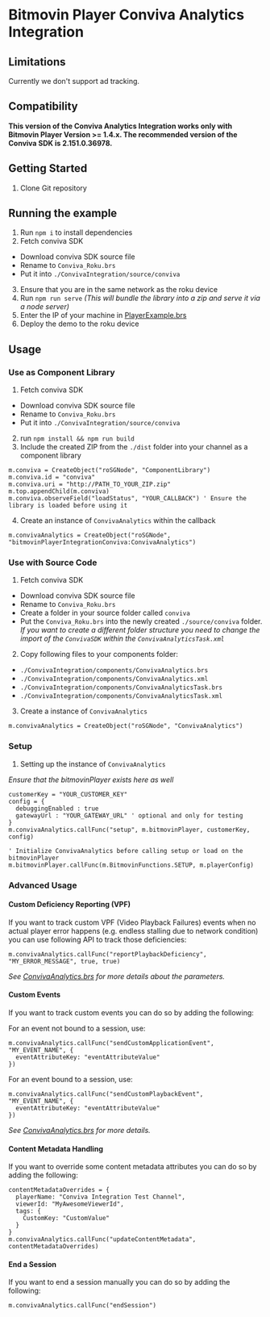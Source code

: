# Bitmovin Player Conviva Analytics Integration

## Limitations
Currently we don't support ad tracking.

## Compatibility
**This version of the Conviva Analytics Integration works only with Bitmovin Player Version >= 1.4.x.
The recommended version of the Conviva SDK is 2.151.0.36978.**

## Getting Started
1. Clone Git repository

## Running the example

1. Run `npm i` to install dependencies
2. Fetch conviva SDK
  - Download conviva SDK source file
  - Rename to `Conviva_Roku.brs`
  - Put it into `./ConvivaIntegration/source/conviva`
3. Ensure that you are in the same network as the roku device
4. Run `npm run serve`
  _(This will bundle the library into a zip and serve it via a node server)_
5. Enter the IP of your machine in [PlayerExample.brs](./demo/components/playerExample/PlayerExample.brs)
6. Deploy the demo to the roku device

## Usage

### Use as Component Library

1. Fetch conviva SDK
  - Download conviva SDK source file
  - Rename to `Conviva_Roku.brs`
  - Put it into `./ConvivaIntegration/source/conviva`
2. run `npm install && npm run build`
3. Include the created ZIP from the `./dist` folder into your channel as a component library
  ```Brightscript
  m.conviva = CreateObject("roSGNode", "ComponentLibrary")
  m.conviva.id = "conviva"
  m.conviva.uri = "http://PATH_TO_YOUR_ZIP.zip"
  m.top.appendChild(m.conviva)
  m.conviva.observeField("loadStatus", "YOUR_CALLBACK") ' Ensure the library is loaded before using it
  ```

4. Create an instance of `ConvivaAnalytics` within the callback
  ```Brightscript
  m.convivaAnalytics = CreateObject("roSGNode", "bitmovinPlayerIntegrationConviva:ConvivaAnalytics")
  ```

### Use with Source Code

1. Fetch conviva SDK
  - Download conviva SDK source file
  - Rename to `Conviva_Roku.brs`
  - Create a folder in your source folder called `conviva`
  - Put the `Conviva_Roku.brs` into the newly created `./source/conviva` folder. _If you want to create a different folder structure you need to change the import of the `ConvivaSDK` within the `ConvivaAnalyticsTask.xml`_
2. Copy following files to your components folder:
  - `./ConvivaIntegration/components/ConvivaAnalytics.brs`
  - `./ConvivaIntegration/components/ConvivaAnalytics.xml`
  - `./ConvivaIntegration/components/ConvivaAnalyticsTask.brs`
  - `./ConvivaIntegration/components/ConvivaAnalyticsTask.xml`
3. Create a instance of `ConvivaAnalytics`
  ```Brightscript
  m.convivaAnalytics = CreateObject("roSGNode", "ConvivaAnalytics")
  ```

### Setup

1. Setting up the instance of `ConvivaAnalytics`

  _Ensure that the bitmovinPlayer exists here as well_
  ```Brightscript
  customerKey = "YOUR_CUSTOMER_KEY"
  config = {
    debuggingEnabled : true
    gatewayUrl : "YOUR_GATEWAY_URL" ' optional and only for testing
  }
  m.convivaAnalytics.callFunc("setup", m.bitmovinPlayer, customerKey, config)

  ' Initialize ConvivaAnalytics before calling setup or load on the bitmovinPlayer
  m.bitmovinPlayer.callFunc(m.BitmovinFunctions.SETUP, m.playerConfig)
  ```

### Advanced Usage

#### Custom Deficiency Reporting (VPF)

If you want to track custom VPF (Video Playback Failures) events when no actual player error happens (e.g.
endless stalling due to network condition) you can use following API to track those deficiencies:

```Brightscript
m.convivaAnalytics.callFunc("reportPlaybackDeficiency", "MY_ERROR_MESSAGE", true, true)
```

_See [ConvivaAnalytics.brs](./ConvivaIntegration/components/ConvivaAnalytics.brs) for more details about the parameters._

#### Custom Events

If you want to track custom events you can do so by adding the following:

For an event not bound to a session, use:
```Brightscript
m.convivaAnalytics.callFunc("sendCustomApplicationEvent", "MY_EVENT_NAME", {
  eventAttributeKey: "eventAttributeValue"
})
```

For an event bound to a session, use:
```Brightscript
m.convivaAnalytics.callFunc("sendCustomPlaybackEvent", "MY_EVENT_NAME", {
  eventAttributeKey: "eventAttributeValue"
})
```

_See [ConvivaAnalytics.brs](./ConvivaIntegration/components/ConvivaAnalytics.brs) for more details._

#### Content Metadata Handling

If you want to override some content metadata attributes you can do so by adding the following:

```Brightscript
contentMetadataOverrides = {
  playerName: "Conviva Integration Test Channel",
  viewerId: "MyAwesomeViewerId",
  tags: {
    CustomKey: "CustomValue"
  }
}
m.convivaAnalytics.callFunc("updateContentMetadata", contentMetadataOverrides)
```

#### End a Session

If you want to end a session manually you can do so by adding the following:

```Brightscript
m.convivaAnalytics.callFunc("endSession")
```
